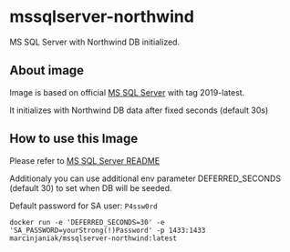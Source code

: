 # mssqlserver-northwind
MS SQL Server with Northwind DB initialized.


## About image
Image is based on official [MS SQL Server](https://hub.docker.com/_/microsoft-mssql-server) with tag 2019-latest.

It initializes with Northwind DB data after fixed seconds (default 30s)

## How to use this Image

Please refer to [MS SQL Server README](https://hub.docker.com/_/microsoft-mssql-server)

Additionaly you can use additional env parameter
DEFERRED_SECONDS (default 30) to set when DB will be seeded.

Default password for SA user:
```P4ssw0rd```

```
docker run -e 'DEFERRED_SECONDS=30' -e 'SA_PASSWORD=yourStrong(!)Password' -p 1433:1433  marcinjaniak/mssqlserver-northwind:latest
```

